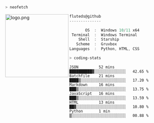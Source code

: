 ```zsh
> neofetch
```

<!--img align="left" src="https://github.com/fluteds.png" alt="logo.png" width="200"/>-->
<img align="left" src="https://external-content.duckduckgo.com/iu/?u=https%3A%2F%2F78.media.tumblr.com%2F975fca5f82161b190efdcaa05ffbd4ec%2Ftumblr_p6q6m9TJF01x3p3jmo1_500.png&f=1&nofb=1" alt="logo.png" width="200"/>

```csharp
fluteds@github
--------------

       OS  :  Windows 10/11 x64
 Terminal  :  Windows Terminal
    Shell  :  Starship
   Scheme  :  Gruvbox
Languages  :  Python, HTML, CSS
```

```zsh
> coding-stats
```

<!--START_SECTION:waka-->

```text
JSON         52 mins         ██████████▓░░░░░░░░░░░░░░   42.65 %
Batchfile    21 mins         ████▒░░░░░░░░░░░░░░░░░░░░   17.20 %
Markdown     16 mins         ███▒░░░░░░░░░░░░░░░░░░░░░   13.75 %
JavaScript   16 mins         ███▒░░░░░░░░░░░░░░░░░░░░░   13.59 %
HTML         13 mins         ██▓░░░░░░░░░░░░░░░░░░░░░░   10.80 %
Python       1 min           ▒░░░░░░░░░░░░░░░░░░░░░░░░   00.88 %
```

<!--END_SECTION:waka-->
